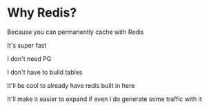 # Why Redis?

Because you can permanently cache with Redis  


It's super fast  


I don't need PG  


I don't have to build tables  


It'll be cool to already have redis built in here  

It'll make it easier to expand if even I do generate some traffic with it
